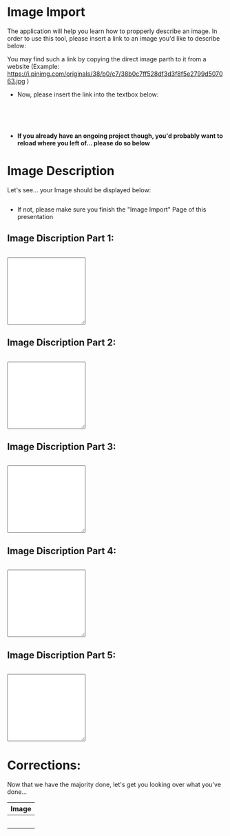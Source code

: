 <!--
author:   Your Name

email:    your@mail.org

version:  0.0.1

language: en

narrator: US English Female

script: http://localhost:3000/home/newliaIndex.js
script: http://localhost:3000/home/usefullFunctions.js
script: http://localhost:3000/home/discriptionTypes.js

link: http://localhost:3000/home/style.css

script: https://cdn.jsdelivr.net/gh/kaptn-seebar/english-lia@latest/base.js


comment:  Try to write a short comment about
          your course, multiline is also okay.
-->

# Image Import
The application will help you learn how to propperly describe an image. In order to use this tool, please insert a link to an image you'd like to describe below:

You may find such a link by copying the direct image parth to it from a website (Example: https://i.pinimg.com/originals/38/b0/c7/38b0c7ff528df3d3f8f5e2799d507063.jpg )

* Now, please insert the link into the textbox below:
<lia-keep><span id="LoadImage"></span></lia-keep>

<lia-keep></br></br></br></lia-keep>

* **If you already have an ongoing project though, you'd probably want to reload where you left of... please do so below**
<lia-keep> <span id="LoadProject"></span> </lia-keep> 

<script input="hidden"> PageOneScript() </script>



# Image Description
Let's see... your Image should be displayed below:


<lia-keep><img id="ImageLocation"></lia-keep>
<script input="hidden"> insertImage() </script>

* If not, please make sure you finish the "Image Import" Page of this presentation 



## Image Discription Part 1:
<img id="ImageLocation">

<div id="Task1"></div>

<lia-keep><textarea rows="10" id="DescrPart1"></textarea></lia-keep>

<script input="hidden"> insertImage() </script>
<script input="hidden"> PageDescriptionScript("DescrPart1", ProgramSelect, 0, "Task1") </script>

## Image Discription Part 2:
<img id="ImageLocation">

<div id="Task2"></div>

<lia-keep><textarea rows="10" id="DescrPart2"></textarea></lia-keep>

<script input="hidden"> insertImage() </script>
<script input="hidden"> PageDescriptionScript("DescrPart2", ProgramSelect, 1, "Task2") </script>

## Image Discription Part 3:
<img id="ImageLocation">

<div id="Task3"></div>

<lia-keep><textarea rows="10" id="DescrPart3"></textarea></lia-keep>

<script input="hidden"> insertImage() </script>
<script input="hidden"> PageDescriptionScript("DescrPart3", ProgramSelect, 2, "Task3") </script>

## Image Discription Part 4:
<img id="ImageLocation">

<div id="Task4"></div>

<lia-keep><textarea rows="10" id="DescrPart4"></textarea></lia-keep>

<script input="hidden"> insertImage() </script>
<script input="hidden"> PageDescriptionScript("DescrPart4", ProgramSelect, 3, "Task4") </script>

## Image Discription Part 5:
<img id="ImageLocation">

<div id="Task5"></div>

<lia-keep><textarea rows="10" id="DescrPart5"></textarea></lia-keep>

<script input="hidden"> insertImage() </script>
<script input="hidden"> PageDescriptionScript("DescrPart5", ProgramSelect, 4, "Task5") </script>

# Corrections:

Now that we have the majority done, let's get you looking over what you've done...

| Image | 
|---------------------------------|
|  |
|  |
|  |
|  |
|  |
